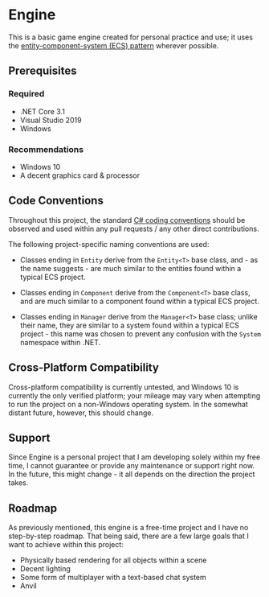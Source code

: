 # Engine

This is a basic game engine created for personal practice and use; it uses the [entity-component-system (ECS) pattern](http://t-machine.org/index.php/2007/11/11/entity-systems-are-the-future-of-mmog-development-part-2/) wherever possible.

## Prerequisites

### Required

- .NET Core 3.1
- Visual Studio 2019
- Windows

### Recommendations

- Windows 10
- A decent graphics card & processor

## Code Conventions

Throughout this project, the standard [C# coding conventions](https://docs.microsoft.com/en-us/dotnet/csharp/programming-guide/inside-a-program/coding-conventions) should be observed and used within any pull requests / any other direct contributions.

The following project-specific naming conventions are used:

- Classes ending in `Entity` derive from the `Entity<T>` base class, and - as the name suggests - are much similar to the entities found within a typical ECS project.

- Classes ending in `Component` derive from the `Component<T>` base class, and are much similar to a component found within a typical ECS project.

- Classes ending in `Manager` derive from the `Manager<T>` base class; unlike their name, they are similar to a system found within a typical ECS project - this name was chosen to prevent any confusion with the `System` namespace within .NET. 

## Cross-Platform Compatibility

Cross-platform compatibility is currently untested, and Windows 10 is currently the only verified platform; your mileage may vary when attempting to run the project on a non-Windows operating system. In the somewhat distant future, however, this should change.

## Support

Since Engine is a personal project that I am developing solely within my free time, I cannot guarantee or provide any maintenance or support right now. In the future, this might change - it all depends on the direction the project takes.

## Roadmap

As previously mentioned, this engine is a free-time project and I have no step-by-step roadmap. That being said, there are a few large goals that I want to achieve within this project:

- Physically based rendering for all objects within a scene
- Decent lighting
- Some form of multiplayer with a text-based chat system
- Anvil
